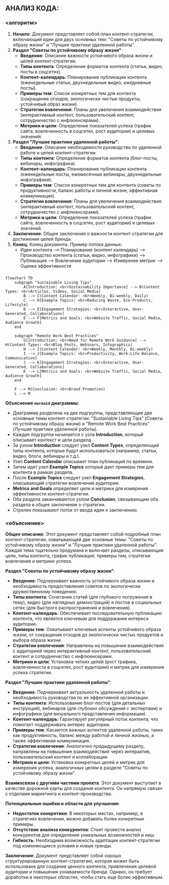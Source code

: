 ## АНАЛИЗ КОДА:

### <алгоритм>
1. **Начало**: Документ представляет собой план контент-стратегии, включающий идеи для двух основных тем: "Советы по устойчивому образу жизни" и "Лучшие практики удаленной работы".
2. **Раздел "Советы по устойчивому образу жизни"**:
    - **Введение**: Описание важности устойчивого образа жизни и целей контент-стратегии.
    - **Типы контента**: Определение форматов контента (статьи, видео, посты в соцсетях).
    - **Контент-календарь**: Планирование публикации контента (еженедельные статьи, двухнедельные видео, ежедневные посты).
    - **Примеры тем**: Список конкретных тем для контента (сокращение отходов, экологически чистые продукты, устойчивый образ жизни).
    - **Стратегии вовлечения**: Планы для увеличения взаимодействия (интерактивный контент, пользовательский контент, сотрудничество с инфлюенсерами).
    - **Метрики и цели**: Определение показателей успеха (трафик сайта, вовлеченность в соцсетях, рост аудитории) и целевых значений.
3. **Раздел "Лучшие практики удаленной работы"**:
    - **Введение**: Описание необходимости руководства по удаленной работе и целей контент-стратегии.
    - **Типы контента**: Определение форматов контента (блог-посты, вебинары, инфографика).
    - **Контент-календарь**: Планирование публикации контента (еженедельные посты, ежемесячные вебинары, двухнедельные инфографики).
    - **Примеры тем**: Список конкретных тем для контента (советы по продуктивности, баланс работы и личной жизни, эффективная коммуникация).
    - **Стратегии вовлечения**: Планы для увеличения взаимодействия (интерактивный контент, пользовательский контент, сотрудничество с инфлюенсерами).
    - **Метрики и цели**: Определение показателей успеха (трафик сайта, вовлеченность в соцсетях, рост аудитории) и целевых значений.
4. **Заключение**: Общее заключение о важности контент-стратегии для достижения целей бренда.
5. **Конец**: Конец документа.
Пример потока данных:
   - Идеи контента --> Планирование (контент календарь) -->  Производство контента (статьи, видео, инфографики) --> Публикация --> Вовлечение аудитории --> Измерение метрик --> Оценка эффективности

### <mermaid>
```mermaid
flowchart TD
    subgraph "Sustainable Living Tips"
        A[Introduction: <br>Sustainability Importance] --> B(Content Types: <br>Articles, Videos, Social Media)
        B --> C(Content Calendar: <br>Weekly, Bi-weekly, Daily)
        C --> D[Example Topics: <br>Reducing Waste, Eco-Products, Lifestyle]
        D --> E[Engagement Strategies: <br>Interactive, User-Generated, Collaborations]
        E --> F[Metrics and Goals: <br>Website Traffic, Social Media, Audience Growth]
    end
    
    subgraph "Remote Work Best Practices"
        G[Introduction: <br>Need for Remote Work Guidance] --> H(Content Types: <br>Blog Posts, Webinars, Infographics)
        H --> I(Content Calendar: <br>Weekly, Monthly, Bi-weekly)
        I --> J[Example Topics: <br>Productivity, Work-Life Balance, Communication]
        J --> K[Engagement Strategies: <br>Interactive, User-Generated, Collaborations]
        K --> L[Metrics and Goals: <br>Website Traffic, Social Media, Audience Growth]
    end
    
    F --> M(Conclusion: <br>Brand Promotion)
    L --> M
```

**Объяснение `mermaid` диаграммы:**
- Диаграмма разделена на две подгруппы, представляющие две основные темы контент-стратегии: "Sustainable Living Tips" (Советы по устойчивому образу жизни) и "Remote Work Best Practices" (Лучшие практики удаленной работы).
- Каждая подгруппа начинается с узла **Introduction**, который описывает контекст и цели раздела.
- За узлом **Introduction** следует узел **Content Types**, определяющий типы контента, которые будут использоваться (например, статьи, видео, блоги, вебинары и т.д.).
-  Узел **Content Calendar** описывает план публикаций по времени.
- Затем идет узел **Example Topics** который дает примеры тем для контента в рамках раздела.
- После **Example Topics** следует узел **Engagement Strategies**, описывающий стратегии вовлечения аудитории.
- **Metrics and Goals** определяет цели и метрики для измерения эффективности контент-стратегии.
- Оба раздела заканчиваются узлом **Conclusion**, связывающим оба раздела в общее заключение о стратегии.
- Стрелки показывают поток от ввода идеи к заключению.

### <объяснение>
**Общее описание**:
Этот документ представляет собой подробный план контент-стратегии, охватывающей две основные темы: "Советы по устойчивому образу жизни" и "Лучшие практики удаленной работы". Каждая тема тщательно продумана и включает разделы, описывающие цели, типы контента, график публикаций, примеры тем, стратегии вовлечения и метрики успеха.

**Раздел "Советы по устойчивому образу жизни"**:
- **Введение**: Подчеркивает важность устойчивого образа жизни и необходимость предоставления советов по экологически дружественному поведению.
- **Типы контента**: Сочетание статей (для глубокого погружения в тему), видео (для наглядных демонстраций) и постов в социальных сетях (для быстрого распространения и вовлечения).
- **Контент-календарь**: Обеспечивает последовательную публикацию контента, что является ключевым для поддержания интереса аудитории.
- **Примеры тем**: Охватывают ключевые аспекты устойчивого образа жизни, от сокращения отходов до экологически чистых продуктов и выбора образа жизни.
- **Стратегии вовлечения**: Направлены на повышение взаимодействия с аудиторией через интерактивный контент, пользовательский контент и сотрудничество с инфлюенсерами.
- **Метрики и цели**: Установка четких целей (рост трафика, вовлеченности в соцсетях, рост аудитории) и метрик для измерения успеха стратегии.

**Раздел "Лучшие практики удаленной работы"**:
- **Введение**: Подчеркивает актуальность удаленной работы и необходимость руководства по ее эффективной организации.
- **Типы контента**: Использование блог-постов (для детальных инструкций), вебинаров (для глубоких обсуждений с экспертами) и инфографики (для визуального представления информации).
- **Контент-календарь**: Гарантирует регулярный поток контента, что помогает поддерживать интерес аудитории.
- **Примеры тем**: Касаются важных аспектов удаленной работы, таких как продуктивность, баланс между работой и личной жизнью, а также эффективная коммуникация.
- **Стратегии вовлечения**: Аналогично предыдущему разделу, направлены на повышение взаимодействия через интерактив, пользовательский контент и коллаборации.
- **Метрики и цели**: Установка конкретных целей и метрик для измерения успеха, аналогичных целям в разделе "Советы по устойчивому образу жизни".

**Взаимосвязи с другими частями проекта**:
Этот документ выступает в качестве дорожной карты для создания контента. Он напрямую связан с отделами маркетинга и контент-производства.

**Потенциальные ошибки и области для улучшения**:
- **Недостаток конкретики**: В некоторых местах, например, в стратегиях вовлечения, можно добавить более конкретные примеры.
- **Отсутствие анализа конкурентов**: Стоит провести анализ конкурентов для определения уникальных возможностей и ниш.
- **Гибкость**: Необходима возможность адаптации контент-стратегии под изменяющиеся условия и новые тренды.

**Заключение**:
Документ представляет собой хорошо структурированную контент-стратегию, которая может быть использована для создания ценного контента, привлечения целевой аудитории и повышения узнаваемости бренда. Однако, он требует доработки в некоторых областях, чтобы стать еще более эффективным.